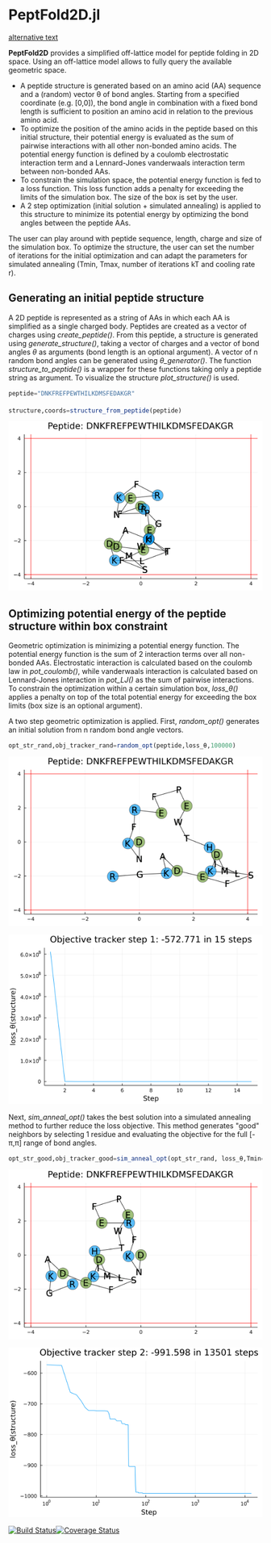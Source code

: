 
# PeptFold2D.jl

[alternative text](notebook/PeptFold2D_v2.jl)

**PeptFold2D** provides a simplified off-lattice model for peptide folding in 2D space. Using an off-lattice model allows to fully query the available geometric space.
- A peptide structure is generated based on an amino acid (AA) sequence and a (random) vector θ of bond angles. Starting from a specified coordinate (e.g. [0,0]), the bond angle in combination with a fixed bond length is sufficient to position an amino acid in relation to the previous amino acid.
- To optimize the position of the amino acids in the peptide based on this initial structure, their potential energy is evaluated as the sum of pairwise interactions with all other non-bonded amino acids. The potential energy function is defined by a coulomb electrostatic interaction term and a Lennard-Jones vanderwaals interaction term between non-bonded AAs.
- To constrain the simulation space, the potential energy function is fed to a loss function. This loss function adds a penalty for exceeding the limits of the simulation box. The size of the box is set by the user.
- A 2 step optimization (initial solution + simulated annealing) is applied to this structure to minimize its potential energy by optimizing the bond angles between the peptide AAs.

The user can play around with peptide sequence, length, charge and size of the simulation box. To optimize the structure, the user can set the number of iterations for the initial optimization and can adapt the parameters for simulated annealing (Tmin, Tmax, number of iterations kT and cooling rate r).

## Generating an initial peptide structure

A 2D peptide is represented as a string of AAs in which each AA is simplified as a single charged body. Peptides are created as a vector of charges using *create\_peptide()*. From this peptide, a structure is generated using *generate\_structure()*, taking a vector of charges and a vector of bond angles *θ* as arguments (bond length is an optional argument). A vector of n random bond angles can be generated using *θ\_generator()*. The function *structure\_to\_peptide()* is a wrapper for these functions taking only a peptide string as argument. To visualize the structure *plot\_structure()* is used.

```julia
peptide="DNKFREFPEWTHILKDMSFEDAKGR"

structure,coords=structure_from_peptide(peptide)
```
![alternative text](notebook/peptide_start.png)

## Optimizing potential energy of the peptide structure within box constraint

Geometric optimization is minimizing a potential energy function. The potential energy function is the sum of 2 interaction terms over all non-bonded AAs. Electrostatic  interaction is calculated based on the coulomb law in *pot\_coulomb()*, while vanderwaals interaction is calculated based on Lennard-Jones interaction in *pot\_LJ()* as the sum of pairwise interactions. To constrain the optimization within a certain simulation box, *loss\_θ()* applies a penalty on top of the total potential energy for exceeding the box limits (box size is an optional argument).

A two step geometric optimization is applied. First, *random\_opt()* generates an initial solution from n random bond angle vectors.

```julia
opt_str_rand,obj_tracker_rand=random_opt(peptide,loss_θ,100000)
```
![alternative text](notebook/peptide_init.png)

![alternative text](notebook/track_step1.png)

Next, *sim\_anneal\_opt()* takes the best solution into a simulated annealing method to further reduce the loss objective. This method generates \"good\" neighbors by selecting 1 residue and evaluating the objective for the full [-π,π] range of bond angles.

```julia
opt_str_good,obj_tracker_good=sim_anneal_opt(opt_str_rand, loss_θ,Tmin=0.001, Tmax=1.0, kT=100, r=0.95)
```
![alternative text](notebook/peptide_opt.png)

![alternative text](notebook/track_step2.png)

[![Build Status](https://travis-ci.org/MichielStock/STMOZOO.svg?branch=master)](https://travis-ci.org/MichielStock/STMOZOO)[![Coverage Status](https://coveralls.io/repos/github/MichielStock/STMOZOO/badge.svg?branch=master)](https://coveralls.io/github/MichielStock/STMOZOO?branch=master)
